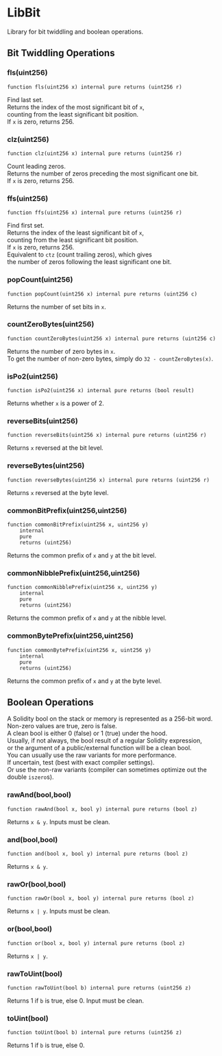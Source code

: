 # LibBit

Library for bit twiddling and boolean operations.






<!-- customintro:start --><!-- customintro:end -->

## Bit Twiddling Operations

### fls(uint256)

```solidity
function fls(uint256 x) internal pure returns (uint256 r)
```

Find last set.   
Returns the index of the most significant bit of `x`,   
counting from the least significant bit position.   
If `x` is zero, returns 256.

### clz(uint256)

```solidity
function clz(uint256 x) internal pure returns (uint256 r)
```

Count leading zeros.   
Returns the number of zeros preceding the most significant one bit.   
If `x` is zero, returns 256.

### ffs(uint256)

```solidity
function ffs(uint256 x) internal pure returns (uint256 r)
```

Find first set.   
Returns the index of the least significant bit of `x`,   
counting from the least significant bit position.   
If `x` is zero, returns 256.   
Equivalent to `ctz` (count trailing zeros), which gives   
the number of zeros following the least significant one bit.

### popCount(uint256)

```solidity
function popCount(uint256 x) internal pure returns (uint256 c)
```

Returns the number of set bits in `x`.

### countZeroBytes(uint256)

```solidity
function countZeroBytes(uint256 x) internal pure returns (uint256 c)
```

Returns the number of zero bytes in `x`.   
To get the number of non-zero bytes, simply do `32 - countZeroBytes(x)`.

### isPo2(uint256)

```solidity
function isPo2(uint256 x) internal pure returns (bool result)
```

Returns whether `x` is a power of 2.

### reverseBits(uint256)

```solidity
function reverseBits(uint256 x) internal pure returns (uint256 r)
```

Returns `x` reversed at the bit level.

### reverseBytes(uint256)

```solidity
function reverseBytes(uint256 x) internal pure returns (uint256 r)
```

Returns `x` reversed at the byte level.

### commonBitPrefix(uint256,uint256)

```solidity
function commonBitPrefix(uint256 x, uint256 y)
    internal
    pure
    returns (uint256)
```

Returns the common prefix of `x` and `y` at the bit level.

### commonNibblePrefix(uint256,uint256)

```solidity
function commonNibblePrefix(uint256 x, uint256 y)
    internal
    pure
    returns (uint256)
```

Returns the common prefix of `x` and `y` at the nibble level.

### commonBytePrefix(uint256,uint256)

```solidity
function commonBytePrefix(uint256 x, uint256 y)
    internal
    pure
    returns (uint256)
```

Returns the common prefix of `x` and `y` at the byte level.

## Boolean Operations

A Solidity bool on the stack or memory is represented as a 256-bit word.   
Non-zero values are true, zero is false.   
A clean bool is either 0 (false) or 1 (true) under the hood.   
Usually, if not always, the bool result of a regular Solidity expression,   
or the argument of a public/external function will be a clean bool.   
You can usually use the raw variants for more performance.   
If uncertain, test (best with exact compiler settings).   
Or use the non-raw variants (compiler can sometimes optimize out the double `iszero`s).

### rawAnd(bool,bool)

```solidity
function rawAnd(bool x, bool y) internal pure returns (bool z)
```

Returns `x & y`. Inputs must be clean.

### and(bool,bool)

```solidity
function and(bool x, bool y) internal pure returns (bool z)
```

Returns `x & y`.

### rawOr(bool,bool)

```solidity
function rawOr(bool x, bool y) internal pure returns (bool z)
```

Returns `x | y`. Inputs must be clean.

### or(bool,bool)

```solidity
function or(bool x, bool y) internal pure returns (bool z)
```

Returns `x | y`.

### rawToUint(bool)

```solidity
function rawToUint(bool b) internal pure returns (uint256 z)
```

Returns 1 if `b` is true, else 0. Input must be clean.

### toUint(bool)

```solidity
function toUint(bool b) internal pure returns (uint256 z)
```

Returns 1 if `b` is true, else 0.